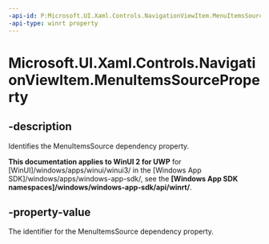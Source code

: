 ```yaml
---
-api-id: P:Microsoft.UI.Xaml.Controls.NavigationViewItem.MenuItemsSourceProperty
-api-type: winrt property
---
```


# Microsoft.UI.Xaml.Controls.NavigationViewItem.MenuItemsSourceProperty

<!--
public static Windows.UI.Xaml.DependencyProperty MenuItemsSourceProperty { get; }
-->


## -description

Identifies the MenuItemsSource dependency property.


**This documentation applies to WinUI 2 for UWP** for [WinUI]/windows/apps/winui/winui3/ in the [Windows App SDK]/windows/apps/windows-app-sdk/, see the **[Windows App SDK namespaces]/windows/windows-app-sdk/api/winrt/**.

## -property-value

The identifier for the MenuItemsSource dependency property.

